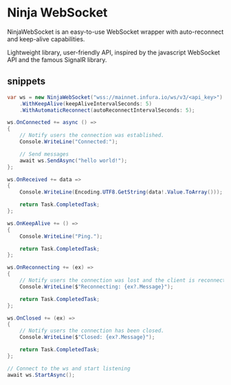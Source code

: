 # Ninja WebSocket

NinjaWebSocket is an easy-to-use WebSocket wrapper with auto-reconnect and keep-alive capabilities. 

Lightweight library, user-friendly API, inspired by the javascript WebSocket API and the famous SignalR library.

## snippets

```C#
var ws = new NinjaWebSocket("wss://mainnet.infura.io/ws/v3/<api_key>")
    .WithKeepAlive(keepAliveIntervalSeconds: 5)
    .WithAutomaticReconnect(autoReconnectIntervalSeconds: 5);

ws.OnConnected += async () =>
{
    // Notify users the connection was established.
    Console.WriteLine("Connected:");

    // Send messages
    await ws.SendAsync("hello world!");
};

ws.OnReceived += data =>
{
    Console.WriteLine(Encoding.UTF8.GetString(data!.Value.ToArray()));

    return Task.CompletedTask;
};

ws.OnKeepAlive += () =>
{
    Console.WriteLine("Ping.");

    return Task.CompletedTask;
};

ws.OnReconnecting += (ex) =>
{
    // Notify users the connection was lost and the client is reconnecting.
    Console.WriteLine($"Reconnecting: {ex?.Message}");

    return Task.CompletedTask;
};

ws.OnClosed += (ex) =>
{
    // Notify users the connection has been closed.
    Console.WriteLine($"Closed: {ex?.Message}");

    return Task.CompletedTask;
};

// Connect to the ws and start listening
await ws.StartAsync();

```
